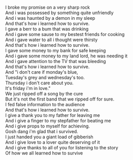 I broke my promise on a very sharp rock  
And i was possessed by something quite unfriendly  
And i was haunted by a demon in my sleep  
And that's how i learned how to survive.  
I gave a berr to a bum that was drinking  
And i gave some sause to my bestest friends for cooking  
And i gave water to all i thought were thirsty  
And that's how i learned how to survive.  
I gave some money to my bank for safe keeping  
And i gave some money to my land lord, he was needing it  
And i gave attention to the TV that was bleeding  
And that's how i learned how to survive.  
And "i don't care if monday's blue,  
Tuesday's grey and wednesday's too.  
Thursday i don't care about you.  
It's friday i'm in love."  
We just ripped off a song by the cure  
But it's not the first band that we ripped off for sure.  
I fed false information to the audience  
And that's how i learned how to survive.  
I give a thank you to my father for leaving me  
And i give a finger to my stepfather for beating me  
And i give props to myself for achieving.  
Gosh dang i'm glad that i survived.  
I just handed you a giant load of gibberish  
And i give love to a lover quite deserving of it  
And i give thanks to all of you for listening to the story  
Of how we all learned how to survive
